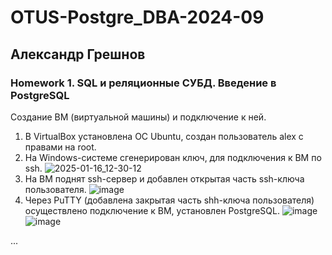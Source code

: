 # OTUS-Postgre_DBA-2024-09
## Александр Грешнов

### Homework 1. SQL и реляционные СУБД. Введение в PostgreSQL

Создание ВМ (виртуальной машины) и подключение к ней.
1. В VirtualBox установлена ОС Ubuntu, создан пользователь alex с правами на root.
2. На Windows-системе сгенерирован ключ, для подключения к ВМ по ssh.
![2025-01-16_12-30-12](https://github.com/user-attachments/assets/75108ee4-7cc0-408d-90c3-01e11cb59293)
4. На ВМ поднят ssh-сервер и добавлен открытая часть ssh-ключа пользователя.
![image](https://github.com/user-attachments/assets/986f2226-28c0-48f2-9800-4c949b27c39d)
5. Через PuTTY (добавлена закрытая часть shh-ключа пользователя) осуществлено подключение к ВМ, установлен PostgreSQL.
![image](https://github.com/user-attachments/assets/3a64be88-3624-44db-a756-a2e60af95f33)
![image](https://github.com/user-attachments/assets/b9ad0d57-22b6-4cf4-800e-03fdcb5cd5b8)



...
